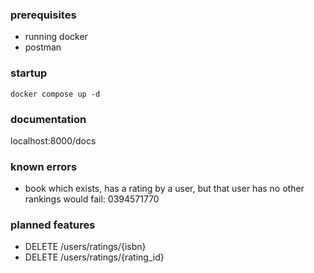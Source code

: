 ### prerequisites
- running docker
- postman
### startup
`docker compose up -d`
### documentation
localhost:8000/docs

### known errors
- book which exists, has a rating by a user, but that user has no other rankings would fail: 0394571770

### planned features
- DELETE /users/ratings/{isbn}
- DELETE /users/ratings/{rating_id}